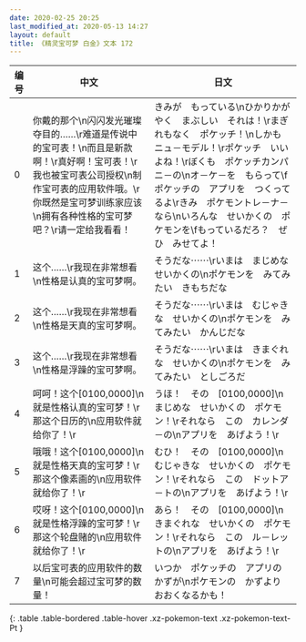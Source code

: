 ```yaml
---
date: 2020-02-25 20:25
last_modified_at: 2020-05-13 14:27
layout: default
title: 《精灵宝可梦 白金》文本 172
---
```

| 编号 | 中文 | 日文 |
| ---- | ---- | ---- |
| 0 | 你戴的那个\n闪闪发光璀璨夺目的……\r难道是传说中的宝可表！\n而且是新款啊！\r真好啊！宝可表！\r我也被宝可表公司授权\n制作宝可表的应用软件哦。\r你既然是宝可梦训练家应该\n拥有各种性格的宝可梦吧？\r请一定给我看看！ | きみが　もっている\nひかりかがやく　まぶしい　それは！\rまぎれもなく　ポケッチ！\nしかも　ニュ－モデル！\rポケッチ　いいよね！\rぼくも　ポケッチカンパニ－の\nオ－ケ－を　もらって\fポケッチの　アプリを　つくってるよ\rきみ　ポケモントレ－ナ－なら\nいろんな　せいかくの　ポケモンを\fもっているだろ？　ぜひ　みせてよ！ |
| 1 | 这个……\r我现在非常想看\n性格是认真的宝可梦啊。 | そうだな⋯⋯\rいまは　まじめな　せいかくの\nポケモンを　みてみたい　きもちだな |
| 2 | 这个……\r我现在非常想看\n性格是天真的宝可梦啊。 | そうだな⋯⋯\rいまは　むじゃきな　せいかくの\nポケモンを　みてみたい　かんじだな |
| 3 | 这个……\r我现在非常想看\n性格是浮躁的宝可梦啊。 | そうだな⋯⋯\rいまは　きまぐれな　せいかくの\nポケモンを　みてみたい　としごろだ |
| 4 | 呵呵！这个[0100,0000]\n就是性格认真的宝可梦！\r那这个日历的\n应用软件就给你了！\r | うほ！　その　[0100,0000]\nまじめな　せいかくの　ポケモン！\rそれなら　この　カレンダ－の\nアプリを　あげよう！\r |
| 5 | 哦哦！这个[0100,0000]\n就是性格天真的宝可梦！\r那这个像素画的\n应用软件就给你了！\r | むひ！　その　[0100,0000]\nむじゃきな　せいかくの　ポケモン！\rそれなら　この　ドットア－トの\nアプリを　あげよう！\r |
| 6 | 哎呀！这个[0100,0000]\n就是性格浮躁的宝可梦！\r那这个轮盘赌的\n应用软件就给你了！\r | あら！　その　[0100,0000]\nきまぐれな　せいかくの　ポケモン！\rそれなら　この　ル－レットの\nアプリを　あげよう！\r |
| 7 | 以后宝可表的应用软件的数量\n可能会超过宝可梦的数量！ | いつか　ポケッチの　アプリの　かずが\nポケモンの　かずより　おおくなるかも！ |
{: .table .table-bordered .table-hover .xz-pokemon-text .xz-pokemon-text-Pt }